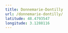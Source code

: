 ```yaml
---
title: Donnemarie-Dontilly
url: /donnemarie-dontilly/
latitude: 48.4793547
longitude: 3.1288116
---
```

